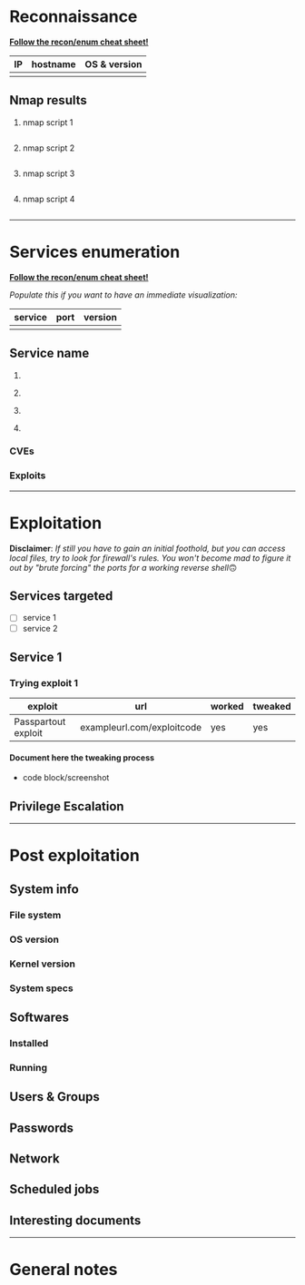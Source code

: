 # Reconnaissance
**[Follow the recon/enum cheat sheet!](Box%20template%20slim/recon_enum_methodology%F0%9F%9B%B0.md)**

| IP  | hostname | OS & version |
| --- | -------- | ------- |
|     |          |         |
## Nmap results

1. nmap script 1
	```bash
	```
1. nmap script 2
	```bash
	```
1. nmap script 3
	```bash
	```
1. nmap script 4
	```bash
	```

---
# Services enumeration
**[Follow the recon/enum cheat sheet!](Box%20template%20slim/recon_enum_methodology%F0%9F%9B%B0.md)**

*Populate this if you want to have an immediate visualization:*

| service | port | version |
| ------- | ---- | ------- |
|      |      |         |


## Service name
1. 
	```bash
	
	```
2. 
	```bash
	
	```
3. 
	```bash
	```
4. 
	```bash
	
	```

### CVEs
### Exploits
---
# Exploitation

**Disclaimer**: *If still you have to gain an initial foothold, but you can access local files, try to look for firewall's rules. You won't become mad to figure it out by "brute forcing" the ports for a working reverse shell*🙃


## Services targeted
- [ ] service 1
- [ ] service 2
## Service 1
### Trying exploit 1
| exploit      | url                        | worked | tweaked |
| ------------ | -------------------------- | ------ | ------- |
| Passpartout exploit | exampleurl.com/exploitcode | yes    | yes        |

#### Document here the tweaking process
- code block/screenshot

## Privilege Escalation

---
# Post exploitation
## System info
### File system
### OS version
### Kernel version
### System specs
## Softwares
### Installed
### Running
## Users & Groups
## Passwords
## Network
## Scheduled jobs
## Interesting documents

---
# General notes